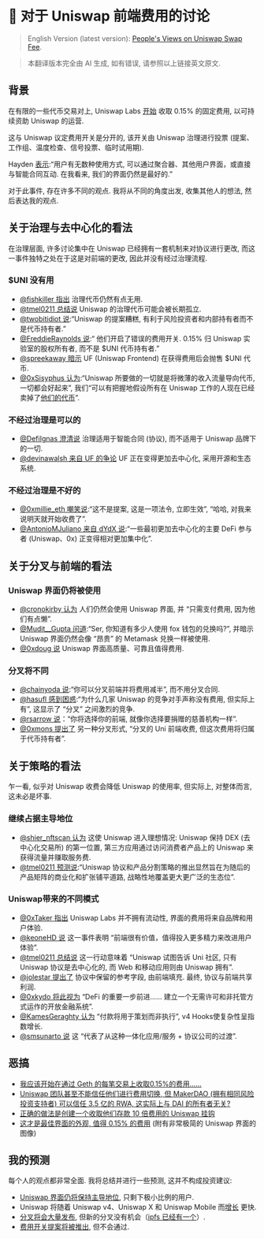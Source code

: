 # 🤝 对于 Uniswap 前端费用的讨论

> English Version (latest version): [People's Views on Uniswap Swap Fee](https://mirror.xyz/msfew.eth/AOz3IJ-NkophiBoEPkllndLnVrZU52O_ac-RPi5oNvs).

> 本翻译版本完全由 AI 生成, 如有错误, 请参照以上链接英文原文.

## 背景

在有限的一些代币交易对上, Uniswap Labs [开始](https://support.uniswap.org/hc/en-us/articles/20131678274957-What-are-Uniswap-Labs-fees) 收取 0.15% 的固定费用, 以可持续资助 Uniswap 的运营.

这与 Uniswap 议定费用开关是分开的, 该开关由 Uniswap 治理进行投票 (提案、工作组、温度检查、信号投票、临时试用期).

Hayden [表示](https://twitter.com/haydenzadams/status/1713987105666265113):“用户有无数种使用方式, 可以通过聚合器、其他用户界面，或直接与智能合同互动. 在我看来, 我们的界面仍然是最好的.”

对于此事件, 存在许多不同的观点. 我将从不同的角度出发, 收集其他人的想法, 然后表达我的观点.

## 关于治理与去中心化的看法

在治理层面, 许多讨论集中在 Uniswap 已经拥有一套机制来对协议进行更改, 而这一事件独特之处在于这是对前端的更改, 因此并没有经过治理流程.

### $UNI 没有用

- [@fishkiller 指出](https://twitter.com/fishkiller/status/1714047790756790722) 治理代币仍然有点无用.
- [@tmel0211 总结说](https://twitter.com/tmel0211/status/1714142033919824297) Uniswap 的治理代币可能会被长期孤立.
- [@twobitidiot 说](https://twitter.com/twobitidiot/status/1714012232839770283):“Uniswap 的提案糟糕, 有利于风险投资者和内部持有者而不是代币持有者.”
- [@FreddieRaynolds 说](https://twitter.com/FreddieRaynolds/status/1713991186669510664):“ 他们开启了错误的费用开关. 0.15% 归 Uniswap 实验室的股权所有者, 而不是 $UNI 代币持有者.”
- [@spreekaway 暗示](https://twitter.com/spreekaway/status/1713992720396480757) UF (Uniswap Frontend) 在获得费用后会抛售 $UNI 代币.
- [@0xSisyphus 认为](https://twitter.com/0xSisyphus/status/1714554354919784882):“Uniswap 所要做的一切就是将微薄的收入流量导向代币, 一切都会好起来”, 我们“可以有把握地假设所有在 Uniswap 工作的人现在已经卖掉了[他们的代币](https://twitter.com/0xSisyphus/status/1714559367456952638)”.

### 不经过治理是可以的

- [@DefiIgnas 澄清说](https://twitter.com/DefiIgnas/status/1713992483502174281) 治理适用于智能合同 (协议), 而不适用于 Uniswap 品牌下的一切.
- [@devinawalsh 来自 UF 的争论](https://twitter.com/devinawalsh/status/1714050595840036884) UF 正在变得更加去中心化, 采用开源和生态系统.

### 不经过治理是不好的

- [@0xmillie_eth 嘲笑说](https://twitter.com/0xmillie_eth/status/1714016569662087500):“这不是提案, 这是一项法令, 立即生效”, “哈哈, 对我来说明天就开始收费了”.
- [@AntonioMJuliano 来自 dYdX 说](https://twitter.com/AntonioMJuliano/status/1714015191560511704):“一些最初更加去中心化的主要 DeFi 参与者 (Uniswap、0x) 正变得相对更加集中化”.

## 关于分叉与前端的看法

### Uniswap 界面仍将被使用

- [@cronokirby 认为](https://twitter.com/cronokirby/status/1714276137243980066) 人们仍然会使用 Uniswap 界面, 并 “只需支付费用, 因为他们有点懒”.
- [@Mudit__Gupta 问道](https://twitter.com/Mudit__Gupta/status/1714031667550298408):“Ser, 你知道有多少人使用 fox 钱包的兑换吗?”, 并暗示 Uniswap 界面仍然会像 “昂贵” 的 Metamask 兑换一样被使用.
- [@0xdoug 说](https://twitter.com/0xdoug/status/1713992970901274814) Uniswap 界面高质量、可靠且值得费用.

### 分叉将不同

- [@chainyoda 说](https://twitter.com/chainyoda/status/1714242258894311856):“你可以分叉前端并将费用减半”, 而不用分叉合同.
- [@hasufl 感到困惑](https://twitter.com/hasufl/status/1714266299851817384):“为什么几家 Uniswap 的竞争对手声称没有费用, 但实际上有”, 这显示了 “分叉” 之间激烈的竞争.
- [@rsarrow 说](https://twitter.com/rsarrow/status/1714076310564180227)：“你将选择你的前端, 就像你选择要捐赠的慈善机构一样”.
- [@0xmons 提出了](https://twitter.com/0xmons/status/1714467836251517239) 另一种分叉形式, “分叉的 Uni 前端收费, 但这次费用将归属于代币持有者”.

## 关于策略的看法

乍一看, 似乎对 Uniswap 收费会降低 Uniswap 的使用率, 但实际上, 对整体而言, 这未必是坏事.

### 继续占据主导地位

- [@shier_nftscan 认为](https://twitter.com/shier_nftscan/status/1714111963477979518) 这使 Uniswap 进入理想情况: Uniswap 保持 DEX (去中心化交易所) 的第一位置, 第三方应用通过访问消费者产品上的 Uniswap 来获得流量并赚取服务费.
- [@tmel0211 预测说](https://twitter.com/tmel0211/status/1714142033919824297):“Uniswap 协议和产品分割策略的推出显然旨在为随后的产品矩阵的商业化和扩张铺平道路, 战略性地覆盖更大更广泛的生态位”.

### Uniswap带来的不同模式

- [@0xTaker 指出](https://twitter.com/0xTaker/status/1714147634380755435) Uniswap Labs 并不拥有流动性, 界面的费用将来自品牌和用户体验.
- [@keoneHD 说](https://twitter.com/keoneHD/status/1714059926375469409) 这一事件表明 “前端很有价值，值得投入更多精力来改进用户体验”.
- [@tmel0211 总结说](https://twitter.com/tmel0211/status/1714142033919824297) 这一行动意味着 “Uniswap 试图告诉 Uni 社区, 只有 Uniswap 协议是去中心化的, 而 Web 和移动应用则由 Uniswap 拥有”.
- [@jolestar 提出了](https://twitter.com/jolestar/status/1714114300250587534) 协议中保留的参考字段, 由前端填充. 最终, 协议与前端共享利润.
- [@0xkydo 将此视为](https://twitter.com/0xkydo/status/1714437889176883337) “DeFi 的重要一步前进...... 建立一个无需许可和非托管方式运作的开放金融系统”.
- [@KamesGeraghty 认为](https://twitter.com/KamesGeraghty/status/1714246452329803950) “付款将用于策划而非执行”, v4 Hooks使复杂性呈指数增长.
- [@smsunarto 说](https://twitter.com/smsunarto/status/1714562676372992041) 这 “代表了从这种一体化应用/服务 + 协议公司的过渡”.

## 恶搞

- [我应该开始在通过 Geth 的每笔交易上收取0.15%的费用......](https://twitter.com/peter_szilagyi/status/1714196005422248237)
- [Uniswap 团队甚至不能信任他们进行费用切换, 但 MakerDAO (拥有相同风险投资支持者) 可以信任 3.5 亿的 RWA, 这实际上与 DAI 的所有者无关?](https://twitter.com/napgener/status/1714005233293054154)
- [正确的做法是创建一个收取他们存款 10 倍费用的 Uniswap 挂钩](https://twitter.com/divine_economy/status/1714005161071555051)
- [这才是最佳界面的外观, 值得 0.15% 的费用](https://twitter.com/DeFi_Made_Here/status/1714004645293498736) (附有非常极简的 Uniswap 界面的图像)

## 我的预测

每个人的观点都非常全面. 我将总结并进行一些预测, 这并不构成投资建议:

- [Uniswap 界面仍将保持主导地位](https://twitter.com/Adonaieth/status/1714426407655231946), 只剩下极小比例的用户.
- Uniswap 将随着 Uniswap v4、Uniswap X 和 Uniswap Mobile 而[增长](https://twitter.com/0xSisyphus/status/1714567572010496343) 更快.
- [分叉将会大量发布](https://twitter.com/0xCygaar/status/1714268050831065419), 但新的分叉没有机会（[ipfs 已经有一个](https://twitter.com/nzhlfred/status/1714524380158693693)）.
- [费用开关提案将被推出](https://twitter.com/koeppelmann/status/1714009337297834028), 但不会通过.
